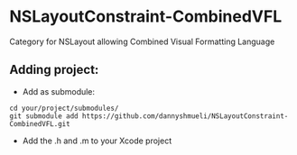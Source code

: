 # NSLayoutConstraint-CombinedVFL
Category for NSLayout allowing Combined Visual Formatting Language

## Adding project:
* Add as submodule:
```
cd your/project/submodules/
git submodule add https://github.com/dannyshmueli/NSLayoutConstraint-CombinedVFL.git
```
* Add the .h and .m to your Xcode project
